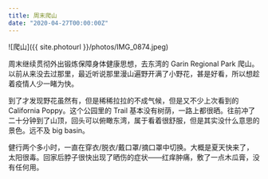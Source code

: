 ```yaml
---
title: 周末爬山
date: "2020-04-27T00:00:00Z"
---
```


![爬山]({{ site.photourl }}/photos/IMG_0874.jpeg)

周末继续贯彻外出锻炼保障身体健康思想，去东湾的 Garin Regional Park 爬山。以前从来没去过那里，最近听说那里漫山遍野开满了小野花，甚是好看，所以想趁着疫情人少一睹为快。

到了才发现野花虽然有，但是稀稀拉拉的不成气候，但是又不少上次看到的 California Poppy。这个公园里的 Trail 基本没有树荫，一路上都很晒。往前冲了二十分钟到了山顶，回头可以俯瞰东湾，属于看着很舒服，但是其实没什么意思的景色。远不及 big basin。

健行两个多小时，一直在穿衣/脱衣/戴口罩/摘口罩中切换。大概是夏天快来了，太阳很毒。回家后脖子很快出现了晒伤的症状——红痒肿痛，敷了一点木瓜膏，没有任何用。
